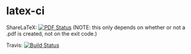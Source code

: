 # latex-ci

ShareLaTeX: [![PDF Status](https://www.sharelatex.com/github/repos/asctest/latex-ci/builds/latest/badge.svg)](https://www.sharelatex.com/github/repos/asctest/latex-ci/builds/latest/output.pdf) (NOTE: this only depends on whether or not a .pdf is created, not on the exit code.)

Travis: [![Build Status](https://travis-ci.org/asctest/latex-ci.svg)](https://travis-ci.org/asctest/latex-ci)
